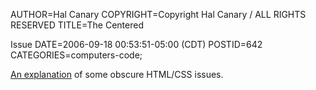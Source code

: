 AUTHOR=Hal Canary
COPYRIGHT=Copyright Hal Canary / ALL RIGHTS RESERVED
TITLE=The Centered <div> Issue
DATE=2006-09-18 00:53:51-05:00 (CDT)
POSTID=642
CATEGORIES=computers-code;

[An explanation](https://halcanary.org/p/centered-div) of some obscure HTML/CSS issues.
